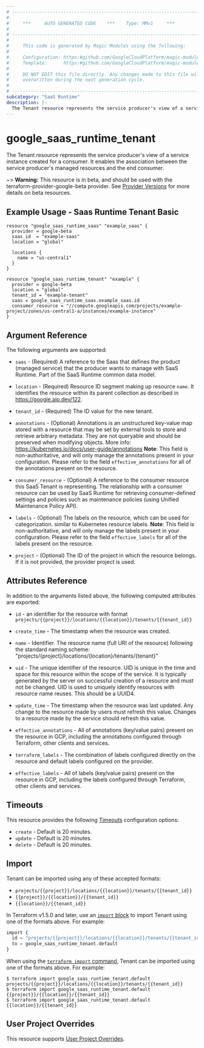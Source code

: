 ```yaml
---
# ----------------------------------------------------------------------------
#
#     ***     AUTO GENERATED CODE    ***    Type: MMv1     ***
#
# ----------------------------------------------------------------------------
#
#     This code is generated by Magic Modules using the following:
#
#     Configuration: https:#github.com/GoogleCloudPlatform/magic-modules/tree/main/mmv1/products/saasservicemgmt/Tenant.yaml
#     Template:      https:#github.com/GoogleCloudPlatform/magic-modules/tree/main/mmv1/templates/terraform/resource.html.markdown.tmpl
#
#     DO NOT EDIT this file directly. Any changes made to this file will be
#     overwritten during the next generation cycle.
#
# ----------------------------------------------------------------------------
subcategory: "SaaS Runtime"
description: |-
  The Tenant resource represents the service producer's view of a service instance created for a consumer.
---
```


# google_saas_runtime_tenant

The Tenant resource represents the service producer's view of a service instance created for a consumer. It enables the association between the service producer's managed resources and the end consumer.

~> **Warning:** This resource is in beta, and should be used with the terraform-provider-google-beta provider.
See [Provider Versions](https://terraform.io/docs/providers/google/guides/provider_versions.html) for more details on beta resources.


## Example Usage - Saas Runtime Tenant Basic


```hcl
resource "google_saas_runtime_saas" "example_saas" {
  provider = google-beta
  saas_id  = "example-saas"
  location = "global"

  locations {
    name = "us-central1"
  }
}

resource "google_saas_runtime_tenant" "example" {
  provider = google-beta
  location = "global"
  tenant_id = "example-tenant"
  saas = google_saas_runtime_saas.example_saas.id
  consumer_resource = "//compute.googleapis.com/projects/example-project/zones/us-central1-a/instances/example-instance"
}
```

## Argument Reference

The following arguments are supported:


* `saas` -
  (Required)
  A reference to the Saas that defines the product (managed service) that
  the producer wants to manage with SaaS Runtime. Part of the
  SaaS Runtime common data model.

* `location` -
  (Required)
  Resource ID segment making up resource `name`. It identifies the resource within its parent collection as described in https://google.aip.dev/122.

* `tenant_id` -
  (Required)
  The ID value for the new tenant.


* `annotations` -
  (Optional)
  Annotations is an unstructured key-value map stored with a resource that
  may be set by external tools to store and retrieve arbitrary metadata.
  They are not queryable and should be preserved when modifying objects.
  More info: https://kubernetes.io/docs/user-guide/annotations
  **Note**: This field is non-authoritative, and will only manage the annotations present in your configuration.
  Please refer to the field `effective_annotations` for all of the annotations present on the resource.

* `consumer_resource` -
  (Optional)
  A reference to the consumer resource this SaaS Tenant is representing.
  The relationship with a consumer resource can be used by SaaS Runtime for
  retrieving consumer-defined settings and policies such as maintenance
  policies (using Unified Maintenance Policy API).

* `labels` -
  (Optional)
  The labels on the resource, which can be used for categorization.
  similar to Kubernetes resource labels.
  **Note**: This field is non-authoritative, and will only manage the labels present in your configuration.
  Please refer to the field `effective_labels` for all of the labels present on the resource.

* `project` - (Optional) The ID of the project in which the resource belongs.
    If it is not provided, the provider project is used.



## Attributes Reference

In addition to the arguments listed above, the following computed attributes are exported:

* `id` - an identifier for the resource with format `projects/{{project}}/locations/{{location}}/tenants/{{tenant_id}}`

* `create_time` -
  The timestamp when the resource was created.

* `name` -
  Identifier. The resource name (full URI of the resource) following the standard naming
  scheme:
  "projects/{project}/locations/{location}/tenants/{tenant}"

* `uid` -
  The unique identifier of the resource. UID is unique in the time
  and space for this resource within the scope of the service. It is
  typically generated by the server on successful creation of a resource
  and must not be changed. UID is used to uniquely identify resources
  with resource name reuses. This should be a UUID4.

* `update_time` -
  The timestamp when the resource was last updated. Any
  change to the resource made by users must refresh this value.
  Changes to a resource made by the service should refresh this value.

* `effective_annotations` -
  All of annotations (key/value pairs) present on the resource in GCP, including the annotations configured through Terraform, other clients and services.

* `terraform_labels` -
  The combination of labels configured directly on the resource
   and default labels configured on the provider.

* `effective_labels` -
  All of labels (key/value pairs) present on the resource in GCP, including the labels configured through Terraform, other clients and services.


## Timeouts

This resource provides the following
[Timeouts](https://developer.hashicorp.com/terraform/plugin/sdkv2/resources/retries-and-customizable-timeouts) configuration options:

- `create` - Default is 20 minutes.
- `update` - Default is 20 minutes.
- `delete` - Default is 20 minutes.

## Import


Tenant can be imported using any of these accepted formats:

* `projects/{{project}}/locations/{{location}}/tenants/{{tenant_id}}`
* `{{project}}/{{location}}/{{tenant_id}}`
* `{{location}}/{{tenant_id}}`


In Terraform v1.5.0 and later, use an [`import` block](https://developer.hashicorp.com/terraform/language/import) to import Tenant using one of the formats above. For example:

```tf
import {
  id = "projects/{{project}}/locations/{{location}}/tenants/{{tenant_id}}"
  to = google_saas_runtime_tenant.default
}
```

When using the [`terraform import` command](https://developer.hashicorp.com/terraform/cli/commands/import), Tenant can be imported using one of the formats above. For example:

```
$ terraform import google_saas_runtime_tenant.default projects/{{project}}/locations/{{location}}/tenants/{{tenant_id}}
$ terraform import google_saas_runtime_tenant.default {{project}}/{{location}}/{{tenant_id}}
$ terraform import google_saas_runtime_tenant.default {{location}}/{{tenant_id}}
```

## User Project Overrides

This resource supports [User Project Overrides](https://registry.terraform.io/providers/hashicorp/google/latest/docs/guides/provider_reference#user_project_override).
